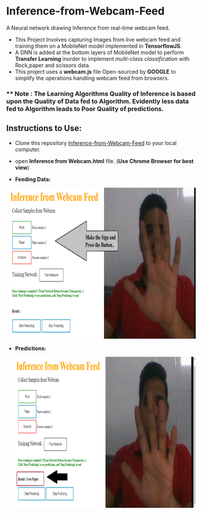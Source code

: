 # Inference-from-Webcam-Feed
A Neural network drawing Inference from real-time webcam feed. 

- This Project Involves capturing Images from live webcam feed and training them on a MobileNet model implemented in __TensorflowJS__.
- A DNN is added at the bottom layers of MobileNet model to perform __Transfer Learning__ inorder to implement _multi-class classification_ with Rock,paper and scissors data. 
- This project uses a __webcam.js__ file Open-sourced by __GOOGLE__ to simplify the operations handling webcam feed from browsers.

### ** Note : The Learning Algorithms Quality of Inference is based upon the Quality of Data fed to Algorithm. Evidently less data fed to Algorithm leads to Poor Quality of predictions. 

## Instructions to Use:
- Clone this repository [Inference-from-Webcam-Feed](https://github.com/Hardly-Human/Inference-from-Webcam-Feed.git) to your local computer.
- open __Inference from Webcam.html__ file. (__Use Chrome Browser for best view__)


- __Feeding Data:__

<pre>
 <img src = "https://raw.githubusercontent.com/Hardly-Human/Inference-from-Webcam-Feed/master/paper.png" width = "600" height= "400">     <img src = "https://raw.githubusercontent.com/Hardly-Human/Inference-from-Webcam-Feed/master/rock.png" width = "600" height= "400">     <img src = "https://raw.githubusercontent.com/Hardly-Human/Inference-from-Webcam-Feed/master/scissors.png" width = "600" height= "400">
</pre>


- __Predictions:__

  <img src = "https://raw.githubusercontent.com/Hardly-Human/Inference-from-Webcam-Feed/master/prediction.png" width = "600" height= "400">

